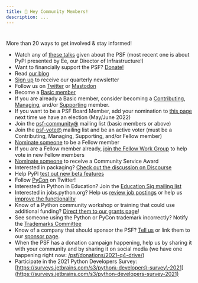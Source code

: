 ```yaml
---
title: 👋 Hey Community Members!
description: ...
---
```



# 



More than 20 ways to get involved \& stay informed!


* Watch any of [these talks](/psf/videos/) given about the PSF (most recent one is about PyPI presented by Ee, our Director of Infrastructure!)
* Want to financially support the PSF? [Donate!](/psf/donations/)
* Read [our blog](http://pyfound.blogspot.com/)
* [Sign up](/psf/newsletter/) to receive our quarterly newsletter
* Follow us on [Twitter](https://twitter.com/thepsf) or [Mastodon](https://fosstodon.org/@ThePSF)
* Become a [Basic member](/accounts/login/?next=/users/membership/)
* If you are already a Basic member, consider becoming a [Contributing](https://docs.google.com/forms/d/e/1FAIpQLSfwWBGkzvkWDZrxW3up_M_B7qgt1IWZlx9KJ0ucLA5WJP1vfA/viewform), [Managing](https://docs.google.com/forms/d/e/1FAIpQLSfwWBGkzvkWDZrxW3up_M_B7qgt1IWZlx9KJ0ucLA5WJP1vfA/viewform), and/or [Supporting](https://www.psfmember.org/) member.
* If you want to be a PSF Board Member, add your nomination to [this page](/nominations/elections/) next time we have an election (May/June 2022\)
* Join the [psf\-community@](https://mail.python.org/mailman/listinfo/psf-community) mailing list (basic members or above)
* Join the [psf\-vote@](https://mail.python.org/mailman/listinfo/psf-vote) mailing list and be an active voter (must be a Contributing, Managing, Supporting, and/or Fellow member)
* [Nominate someone](/psf/fellows/) to be a Fellow member
* If you are a Fellow member already, [join the Fellow Work Group](mailto:psf-fellow@python.org) to help vote in new Fellow members
* [Nominate someone](mailto:psf@python.org) to receive a Community Service Award
* Interested in packaging? [Check out the discussion on Discourse](https://discuss.python.org/c/packaging)
* Help PyPI [test out new beta features](http://pyfound.blogspot.com/2019/07/pypi-now-supports-uploading-via-api.html)
* Follow [PyCon](https://twitter.com/pycon) on Twitter!
* Interested in Python in Education? Join the [Education Sig mailing list](https://mail.python.org/mailman3/lists/edu-sig.python.org/)
* Interested in jobs.python.org? Help us [review job postings](https://mail.python.org/mailman/listinfo/jobs) or help us [improve the functionality](https://github.com/python/pythondotorg/labels/job%20board)
* Know of a Python community workshop or training that could use additional funding? [Direct them to our grants page](/psf/grants/)!
* See someone using the Python or PyCon trademark incorrectly? Notify the [Trademarks Committee](mailto:psf-trademarks@python.org)
* Know of a company that should sponsor the PSF? [Tell us](mailto:sponsors@python.org) or link them to our [sponsor page](/psf/sponsorship-new/).
* When the PSF has a donation campaign happening, help us by sharing it with your community and by sharing it on social media (we have one happening right now: [/psf/donations/2021\-q4\-drive/](/psf/donations/2021-q4-drive/))
* Participate in the 2021 Python Developers Survey: [https://surveys.jetbrains.com/s3/python\-developers\-survey\-2021](https://surveys.jetbrains.com/s3/python-developers-survey-2021)


